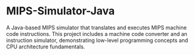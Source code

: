 # MIPS-Simulator-Java
A Java-based MIPS simulator that translates and executes MIPS machine code instructions. This project includes a machine code converter and an instruction simulator, demonstrating low-level programming concepts and CPU architecture fundamentals.
